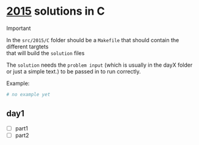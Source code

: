 # [2015](https://adventofcode.com/2015) solutions in C

>[!IMPORTANT]
> In the `src/2015/C` folder should be a `Makefile` that should contain the different targtets  
> that will build the `solution` files
>
> The `solution` needs the `problem input` (which is usually in the dayX folder or just a simple text.) to be passed in to run correctly.
>
> Example:
>```bash
># no example yet
>```

## day1

- [ ] part1
- [ ] part2
